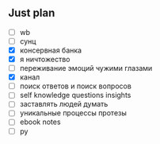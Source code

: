 ## Just plan
- [ ] wb
- [ ] сунц
- [x] консервная банка
- [x] я ничтожество
- [ ] переживание эмоций чужими глазами 
- [x] канал
- [ ] поиск ответов и поиск вопросов
- [ ] self knowledge questions insights
- [ ] заставлять людей думать
- [ ] уникальные процессы протезы
- [ ] ebook notes
- [ ] ру
